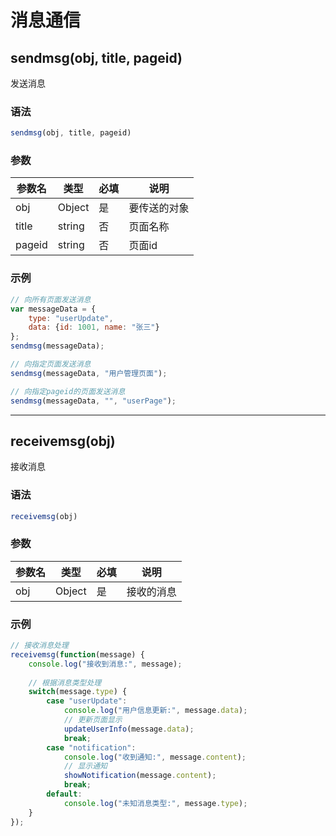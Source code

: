 # 消息通信

## sendmsg(obj, title, pageid)

发送消息

### 语法
```javascript
sendmsg(obj, title, pageid)
```

### 参数
| 参数名 | 类型   | 必填 | 说明       |
| ------ | ------ | ---- | ---------- |
| obj    | Object | 是   | 要传送的对象 |
| title  | string | 否   | 页面名称   |
| pageid | string | 否   | 页面id     |

### 示例
```javascript
// 向所有页面发送消息
var messageData = {
    type: "userUpdate",
    data: {id: 1001, name: "张三"}
};
sendmsg(messageData);

// 向指定页面发送消息
sendmsg(messageData, "用户管理页面");

// 向指定pageid的页面发送消息
sendmsg(messageData, "", "userPage");
```

---

## receivemsg(obj)

接收消息

### 语法
```javascript
receivemsg(obj)
```

### 参数
| 参数名 | 类型   | 必填 | 说明       |
| ------ | ------ | ---- | ---------- |
| obj    | Object | 是   | 接收的消息 |

### 示例
```javascript
// 接收消息处理
receivemsg(function(message) {
    console.log("接收到消息:", message);
    
    // 根据消息类型处理
    switch(message.type) {
        case "userUpdate":
            console.log("用户信息更新:", message.data);
            // 更新页面显示
            updateUserInfo(message.data);
            break;
        case "notification":
            console.log("收到通知:", message.content);
            // 显示通知
            showNotification(message.content);
            break;
        default:
            console.log("未知消息类型:", message.type);
    }
});
```